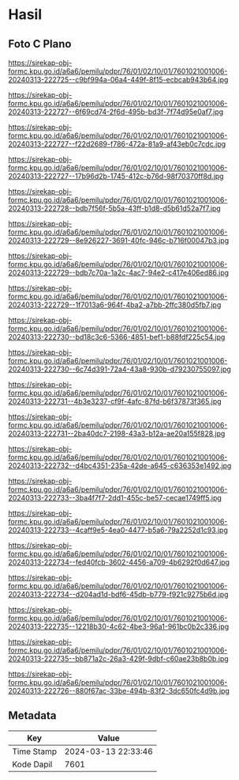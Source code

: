 # Hasil

## Foto C Plano

https://sirekap-obj-formc.kpu.go.id/a6a6/pemilu/pdpr/76/01/02/10/01/7601021001006-20240313-222725--c9bf994a-06a4-449f-8f15-ecbcab943b64.jpg

https://sirekap-obj-formc.kpu.go.id/a6a6/pemilu/pdpr/76/01/02/10/01/7601021001006-20240313-222727--6f69cd74-2f6d-495b-bd3f-7f74d95e0af7.jpg

https://sirekap-obj-formc.kpu.go.id/a6a6/pemilu/pdpr/76/01/02/10/01/7601021001006-20240313-222727--f22d2689-f786-472a-81a9-af43eb0c7cdc.jpg

https://sirekap-obj-formc.kpu.go.id/a6a6/pemilu/pdpr/76/01/02/10/01/7601021001006-20240313-222727--17b96d2b-1745-412c-b76d-98f70370ff8d.jpg

https://sirekap-obj-formc.kpu.go.id/a6a6/pemilu/pdpr/76/01/02/10/01/7601021001006-20240313-222728--bdb7f56f-5b5a-43ff-b1d8-d5b61d52a7f7.jpg

https://sirekap-obj-formc.kpu.go.id/a6a6/pemilu/pdpr/76/01/02/10/01/7601021001006-20240313-222729--8e926227-3691-40fc-946c-b716f00047b3.jpg

https://sirekap-obj-formc.kpu.go.id/a6a6/pemilu/pdpr/76/01/02/10/01/7601021001006-20240313-222729--bdb7c70a-1a2c-4ac7-94e2-c417e406ed86.jpg

https://sirekap-obj-formc.kpu.go.id/a6a6/pemilu/pdpr/76/01/02/10/01/7601021001006-20240313-222729--1f7013a6-964f-4ba2-a7bb-2ffc380d5fb7.jpg

https://sirekap-obj-formc.kpu.go.id/a6a6/pemilu/pdpr/76/01/02/10/01/7601021001006-20240313-222730--bd18c3c6-5366-4851-bef1-b88fdf225c54.jpg

https://sirekap-obj-formc.kpu.go.id/a6a6/pemilu/pdpr/76/01/02/10/01/7601021001006-20240313-222730--6c74d391-72a4-43a8-930b-d79230755097.jpg

https://sirekap-obj-formc.kpu.go.id/a6a6/pemilu/pdpr/76/01/02/10/01/7601021001006-20240313-222731--4b3e3237-cf9f-4afc-87fd-b6f37873f365.jpg

https://sirekap-obj-formc.kpu.go.id/a6a6/pemilu/pdpr/76/01/02/10/01/7601021001006-20240313-222731--2ba40dc7-2198-43a3-b12a-ae20a155f828.jpg

https://sirekap-obj-formc.kpu.go.id/a6a6/pemilu/pdpr/76/01/02/10/01/7601021001006-20240313-222732--d4bc4351-235a-42de-a645-c636353e1492.jpg

https://sirekap-obj-formc.kpu.go.id/a6a6/pemilu/pdpr/76/01/02/10/01/7601021001006-20240313-222733--3ba4f7f7-2dd1-455c-be57-cecae1749ff5.jpg

https://sirekap-obj-formc.kpu.go.id/a6a6/pemilu/pdpr/76/01/02/10/01/7601021001006-20240313-222733--4caff9e5-4ea0-4477-b5a6-79a2252d1c93.jpg

https://sirekap-obj-formc.kpu.go.id/a6a6/pemilu/pdpr/76/01/02/10/01/7601021001006-20240313-222734--fed40fcb-3602-4456-a709-4b6292f0d647.jpg

https://sirekap-obj-formc.kpu.go.id/a6a6/pemilu/pdpr/76/01/02/10/01/7601021001006-20240313-222734--d204ad1d-bdf6-45db-b779-f921c9275b6d.jpg

https://sirekap-obj-formc.kpu.go.id/a6a6/pemilu/pdpr/76/01/02/10/01/7601021001006-20240313-222735--12218b30-4c62-4be3-96a1-961bc0b2c336.jpg

https://sirekap-obj-formc.kpu.go.id/a6a6/pemilu/pdpr/76/01/02/10/01/7601021001006-20240313-222735--bb871a2c-26a3-429f-9dbf-c60ae23b8b0b.jpg

https://sirekap-obj-formc.kpu.go.id/a6a6/pemilu/pdpr/76/01/02/10/01/7601021001006-20240313-222726--880f67ac-33be-494b-83f2-3dc650fc4d9b.jpg


## Metadata

| Key        | Value               |
| ---------- | ------------------- |
| Time Stamp | 2024-03-13 22:33:46 |
| Kode Dapil | 7601                |



